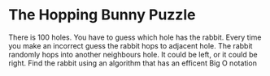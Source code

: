 # The Hopping Bunny Puzzle

There is 100 holes. You have to guess which hole has the rabbit.
Every time you make an incorrect guess the rabbit hops to adjacent hole.
The rabbit randomly hops into another neighbours hole. It could be left,
or it could be right.
Find the rabbit using an algorithm that has an efficent Big O notation
